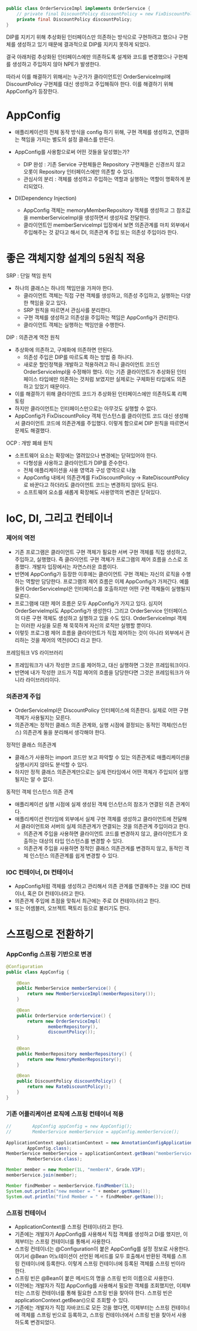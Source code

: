 

``` java
public class OrderServiceImpl implements OrderService {  
	// private final DiscountPolicy discountPolicy = new FixDiscountPolicy();  
	private final DiscountPolicy discountPolicy;  
}
```

DIP를 지키기 위해 추상화된 인터페이스만 의존하는 방식으로 구현하려고 했으나 구현체를 생성하고 있기 때문에 결과적으로 DIP를 지키지 못하게 되었다.

결국 아래처럼 추상화된 인터페이스에만 의존하도록 설계와 코드를 변경했으나 구현체를 생성하고 주입하지 않아 NPE가 발생한다.

따라서 이를 해결하기 위해서는 누군가가 클라이언트인 OrderServiceImpl에 DiscountPolicy 구현체를 대신 생성하고 주입해줘야 한다. 이를 해결하기 위해 AppConfig가 등장한다.


# AppConfig

- 애플리케이션의 전체 동작 방식을 config 하기 위해, 구현 객체를 생성하고, 연결하는 책임을 가지는 별도의 설정 클래스를 만든다.

- AppConfig를 사용함으로써 어떤 것들을 달성했는가?
	- DIP 완성 : 기존 Service 구현체들은 Repository 구현체들은 신경쓰지 않고 오롯이 Repository 인터페이스에만 의존할 수 있다.
	- 관심사의 분리 : 객체를 생성하고 주입하는 역할과 실행하는 역할이 명확하게 분리되었다.

- DI(Dependency Injection)
	- AppConfig 객체는 memoryMemberRepository 객체를 생성하고 그 참조값을 memberServiceImpl을 생성하면서 생성자로 전달한다. 
	- 클라이언트인 memberServiceImpl 입장에서 보면 의존관계를 마치 외부에서 주입해주는 것 같다고 해서 DI, 의존관계 주입 또는 의존성 주입이라 한다.



# 좋은 객체지향 설계의 5원칙 적용

SRP : 단일 책임 원칙
- 하나의 클래스는 하나의 책임만을 가져야 한다.
	- 클라이언트 객체는 직접 구현 객체를 생성하고, 의존성 주입하고, 실행하는 다양한 책임을 갖고 있다.
	- SRP 원칙을 따르면서 관심사를 분리한다.
	- 구현 객체를 생성하고 의존성을 주입하는 책임은 AppConfig가 관리한다.
	- 클라이언트 객체는 실행하는 책임만을 수행한다.

DIP : 의존관계 역전 원칙
- 추상화에 의존하고, 구체화에 의존하면 안된다.
	- 의존성 주입은 DIP를 따르도록 하는 방법 중 하나다.
	- 새로운 할인정책을 개발하고 적용하려고 하니 클라이언트 코드인 OrderServiceImpl을 수정해야 했다. 이는 기존 클라이언트가 추상화된 인터페이스 타입에만 의존하는 것처럼 보였지만 실제로는 구체화된 타입에도 의존하고 있었기 때문이다.
- 이를 해결하기 위해 클라이언트 코드가 추상화된 인터페이스에만 의존하도록 리팩토링
- 하지만 클라이언트는 인터페이스만으로는 아무것도 실행할 수 없다.
- AppConfig가 FixDiscountPolicy 객체 인스턴스를 클라이언트 코드 대신 생성해서 클라이언트 코드에 의존관계를 주입했다. 이렇게 함으로써 DIP 원칙을 따르면서 문제도 해결했다.

OCP : 개방 폐쇄 원칙
- 소프트웨어 요소는 확장에는 열려있으나 변경에는 닫혀있어야 한다.
	- 다형성을 사용하고 클라이언트가 DIP를 준수한다.
	- 전체 애플리케이션을 사용 영역과 구성 영역으로 나눔
	- AppConfig 내에서 의존관계를 FixDiscountPolicy -> RateDiscountPolicy로 바꾼다고 하더라도 클라이언트 코드는 변경하지 않아도 된다.
	- 소프트웨어 요소를 새롭게 확장해도 사용영역의 변경은 닫혀있다.




# IoC, DI, 그리고 컨테이너


### 제어의 역전

- 기존 프로그램은 클라이언트 구현 객체가 필요한 서버 구현 객체를 직접 생성하고, 주입하고, 실행했다. 즉 클라이언트 구현 객체가 프로그램의 제어 흐름을 스스로 조종했다. 개발자 입장에서는 자연스러운 흐름이다.
- 반면에 AppConfig가 등장한 이후에는 클라이언트 구현 객체는 자신의 로직을 수행하는 역할만 담당한다. 프로그램의 제어 흐름은 이제 AppConfig가 가져간다. 예를 들어 OrderServiceImpl은 인터페이스를 호출하지만 어떤 구현 객체들이 실행될지 모른다.
- 프로그램에 대한 제어 흐름은 모두 AppConfig가 가지고 있다. 심지어 OrderServieImpl도 AppConfig가 생성한다. 그리고 OrderService 인터페이스의 다른 구현 객체도 생성하고 실행하고 있을 수도 있다. OrderServiceImpl 객체는 이러한 사실을 모른 채 묵묵하게 자신의 로직만 실행할 뿐이다.
- 이렇듯 프로그램 제어 흐름을 클라이언트가 직접 제어하는 것이 아니라 외부에서 관리하는 것을 제어의 역전(IOC) 라고 한다.



프레임워크 VS 라이브러리

- 프레임워크가 내가 작성한 코드를 제어하고, 대신 실행하면 그것은 프레임워크이다.
- 반면에 내가 작성한 코드가 직접 제어의 흐름을 담당한다면 그것은 프레임워크가 아니라 라이브러리이다.


### 의존관계 주입

- OrderServiceImpl은 DiscountPolicy 인터페이스에 의존한다. 실제로 어떤 구현 객체가 사용될지는 모른다.
- 의존관계는 정적인 클래스 의존 관계와, 실행 시점에 결정되는 동적인 객체(인스턴스) 의존관계 둘을 분리해서 생각해야 한다.


정적인 클래스 의존관계
- 클래스가 사용하는 import 코드만 보고 파악할 수 있는 의존관계로 애플리케이션을 실행시키지 않아도 분석할 수 있다.
- 하지만 정적 클래스 의존관계만으로는 실제 런타임에서 어떤 객체가 주입되어 실행될지는 알 수 없다.


동적인 객체 인스턴스 의존 관계
- 애플리케이션 실행 시점에 실제 생성된 객체 인스턴스의 참조가 연결된 의존 관계이다.
- 애플리케이션 런타임에 외부에서 실제 구현 객체를 생성하고 클라이언트에 전달해서 클라이언트와 서버의 실제 의존관계가 연결되는 것을 의존관계 주입이라고 한다.
	- 의존관계 주입을 사용하면 클라이언트 코드를 변경하지 않고, 클라이언트가 호출하는 대상의 타입 인스턴스를 변경할 수 있다.
	- 의존관계 주입을 사용하면 정적인 클래스 의존관계를 변경하지 않고, 동적인 객체 인스턴스 의존관계를 쉽게 변경할 수 있다.






### IOC 컨테이너, DI 컨테이너

- AppConfig처럼 객체를 생성하고 관리해서 의존 관계를 연결해주는 것을 IOC 컨테이너, 혹은 DI 컨테이너라고 한다.
- 의존관계 주입에 초점을 맞춰서 최근에는 주로 DI 컨테이너라고 한다.
- 또는 어셈블러, 오브젝트 팩토리 등으로 불리기도 한다.


# 스프링으로 전환하기

### AppConfig 스프링 기반으로 변경

``` java
@Configuration  
public class AppConfig {  
  
    @Bean  
    public MemberService memberService() {  
        return new MemberServiceImpl(memberRepository());  
    }  
  
    @Bean  
    public OrderService orderService() {  
        return new OrderServiceImpl(  
                memberRepository(),  
                discountPolicy());  
    }  
  
    @Bean  
    public MemberRepository memberRepository() {  
        return new MemoryMemberRepository();  
    }  
  
    @Bean  
    public DiscountPolicy discountPolicy() {  
        return new RateDiscountPolicy();  
    }  
}
```


### 기존 어플리케이션 로직에 스프링 컨테이너 적용

``` java
//        AppConfig appConfig = new AppConfig();  
//        MemberService memberService = appConfig.memberService();  
  
ApplicationContext applicationContext = new AnnotationConfigApplicationContext(  
		AppConfig.class);  
MemberService memberService = applicationContext.getBean("memberService",  
		MemberService.class);  

Member member = new Member(1L, "memberA", Grade.VIP);  
memberService.join(member);  

Member findMember = memberService.findMember(1L);  
System.out.println("new member = " + member.getName());  
System.out.println("find Member = " + findMember.getName());
```



### 스프링 컨테이너

- ApplicationContext를 스프링 컨테이너라고 한다.
- 기존에는 개발자가 AppConfig를 사용해서 직접 객체를 생성하고 DI를 했지만, 이제부터는 스프링 컨테이너를 통해서 사용한다.
- 스프링 컨테이너는 @Configuration이 붙은 AppConfig를 설정 정보로 사용한다. 여기서 @Bean 어노테이션이 선언된 메서드를 모두 호출해서 반환된 객체를 스프링 컨테이너에 등록한다. 이렇게 스프링 컨테이너에 등록된 객체를 스프링 빈이라 한다.
- 스프링 빈은 @Bean이 붙은 메서드의 명을 스프링 빈의 이름으로 사용한다. 
- 이전에는 개발자가 직접 AppConfig를 사용해서 필요한 객체를 조회했지만, 이제부터는 스프링 컨테이너를 통해 필요한 스프링 빈을 찾아야 한다. 스프링 빈은 applicationContext.getBean()으로 조회할 수 있다.
- 기존에는 개발자가 직접 자바코드로 모든 것을 했다면, 이제부터는 스프링 컨테이너에 객체를 스프링 빈으로 등록하고, 스프링 컨테이너에서 스프링 빈을 찾아서 사용하도록 변경되었다.

















